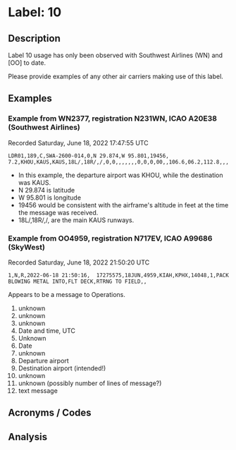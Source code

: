 # Label: 10

## Description

Label 10 usage has only been observed with Southwest Airlines (WN) and
 [OO] to date.

Please provide examples of any other air carriers making use of this label.

## Examples

### Example from WN2377, registration N231WN, ICAO A20E38 (Southwest Airlines)
Recorded Saturday, June 18, 2022 17:47:55 UTC

```
LDR01,189,C,SWA-2600-014,0,N 29.874,W 95.801,19456,  7.2,KHOU,KAUS,KAUS,18L/,18R/,/,0,0,,,,,,,0,0,0,00,,106.6,06.2,112.8,,,
```

- In this example, the departure airport was KHOU, while the destination was KAUS.
- N 29.874 is latitude
- W 95.801 is longitude
- 19456 would be consistent with the airframe's altitude in feet at the time the message was received.
- 18L/,18R/,/, are the main KAUS runways.

### Example from OO4959, registration N717EV, ICAO A99686 (SkyWest)
Recorded Saturday, June 18, 2022 21:50:20 UTC

```
1,N,R,2022-06-18 21:50:16,  17275575,18JUN,4959,KIAH,KPHX,14048,1,PACK BLOWING METAL INTO,FLT DECK,RTRNG TO FIELD,,
```

Appears to be a message to Operations.
1. unknown
2. unknown
3. unknown
4. Date and time, UTC
5. Unknown
6. Date
7. unknown
8. Departure airport
9. Destination airport (intended!)
10. unknown
11. unknown (possibly number of lines of message?)
12. text message

## Acronyms / Codes

## Analysis
